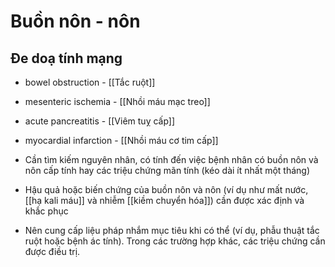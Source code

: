 # Buồn nôn - nôn

## Đe doạ tính mạng
- bowel obstruction - [[Tắc ruột]]
- mesenteric ischemia - [[Nhồi máu mạc treo]]
- acute pancreatitis - [[Viêm tuỵ cấp]]
- myocardial infarction - [[Nhồi máu cơ tim cấp]]

- Cần tìm kiếm nguyên nhân, có tính đến việc bệnh nhân có buồn nôn và nôn cấp tính hay các triệu chứng mãn tính (kéo dài ít nhất một tháng)
- Hậu quả hoặc biến chứng của buồn nôn và nôn (ví dụ như mất nước, [[hạ kali máu]] và nhiễm [[kiềm chuyển hóa]]) cần được xác định và khắc phục
- Nên cung cấp liệu pháp nhắm mục tiêu khi có thể (ví dụ, phẫu thuật tắc ruột hoặc bệnh ác tính). Trong các trường hợp khác, các triệu chứng cần được điều trị.